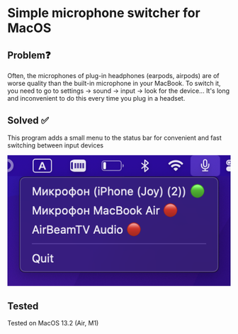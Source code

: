 # Simple microphone switcher for MacOS

## Problem❓
Often, the microphones of plug-in headphones (earpods, airpods) are of worse quality than the built-in microphone in your MacBook. To switch it, you need to go to settings -> sound -> input -> look for the device...
It's long and inconvenient to do this every time you plug in a headset. 

## Solved ✅
This program adds a small menu to the status bar for convenient and fast switching between input devices

![Пример](images/example.png)

## Tested
Tested on MacOS 13.2 (Air, M1)